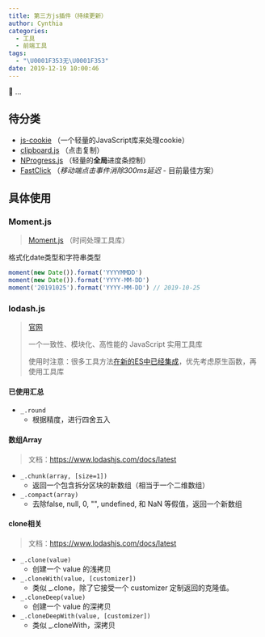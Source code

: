 ```yaml
---
title: 第三方js插件（持续更新）
author: Cynthia
categories:
  - 工具
  - 前端工具
tags:
  - "\U0001F353无\U0001F353"
date: 2019-12-19 10:00:46
---
```


🐰
...
<!--more-->



## 待分类

- [js-cookie](https://www.baidu.com/s?ie=utf-8&f=8&rsv_bp=1&tn=baidu&wd=js-cookie&oq=vue-js-modal&rsv_pq=b3831c4400006399&rsv_t=a31fsazUzRuxTpF5KWAoTrfvJSoMiliKTZ9scIwAUvNnaJkuKLiw2sPZiEs&rqlang=cn&rsv_enter=1&inputT=647&rsv_n=2&rsv_sug3=4&bs=vue-js-modal) （一个轻量的JavaScript库来处理cookie）
- [clipboard.js](https://www.baidu.com/s?ie=utf-8&f=8&rsv_bp=1&tn=baidu&wd=clipboard&oq=express%25E4%25B9%25A6%25E7%25B1%258D&rsv_pq=d915ef7400024d99&rsv_t=7d2aEHq3%2FOC2YdLgXT%2BasHo6VTX9zuQ8OZJL3nHPYaCeq7ZRJQH9xV9y1qk&rqlang=cn&rsv_enter=1&inputT=914&rsv_n=2&rsv_sug3=15&rsv_sug1=11&rsv_sug7=100&rsv_sug2=0&rsv_sug4=915)   （点击复制）
- [NProgress.js](http://ricostacruz.com/nprogress/)   （轻量的**全局**进度条控制）
- [FastClick](https://github.com/ftlabs/fastclick)   （*移动端点击事件消除300ms延迟* - 目前最佳方案）



## 具体使用

### Moment.js

> [Moment.js](https://www.jianshu.com/p/e5b7c0606a3f)     （时间处理工具库）

格式化date类型和字符串类型

```js
moment(new Date()).format('YYYYMMDD')
moment(new Date()).format('YYYY-MM-DD')
moment('20191025').format('YYYY-MM-DD')	// 2019-10-25
```





### lodash.js

> [官网](https://www.lodashjs.com/)
>
> 一个一致性、模块化、高性能的 JavaScript 实用工具库
>
> 使用时注意：很多工具方法[在新的ES中已经集成](https://www.zcfy.cc/article/10-lodash-features-you-can-replace-with-es6-467.html)，优先考虑原生函数，再使用工具库

#### 已使用汇总

- `_.round`
  - 根据精度，进行四舍五入



#### 数组Array
> 文档：https://www.lodashjs.com/docs/latest

- `_.chunk(array, [size=1])`
  - 返回一个包含拆分区块的新数组（相当于一个二维数组）
- `_.compact(array)`
  - 去除false, null, 0, "", undefined, 和 NaN 等假值，返回一个新数组





#### clone相关
> 文档：https://www.lodashjs.com/docs/latest

- `_.clone(value)`
  - 创建一个 value 的浅拷贝
- `_.cloneWith(value, [customizer])`
  - 类似 _.clone，除了它接受一个 customizer 定制返回的克隆值。
- `_.cloneDeep(value)`
  - 创建一个 value 的深拷贝
- `_.cloneDeepWith(value, [customizer])`
  - 类似 _.cloneWith，深拷贝











































